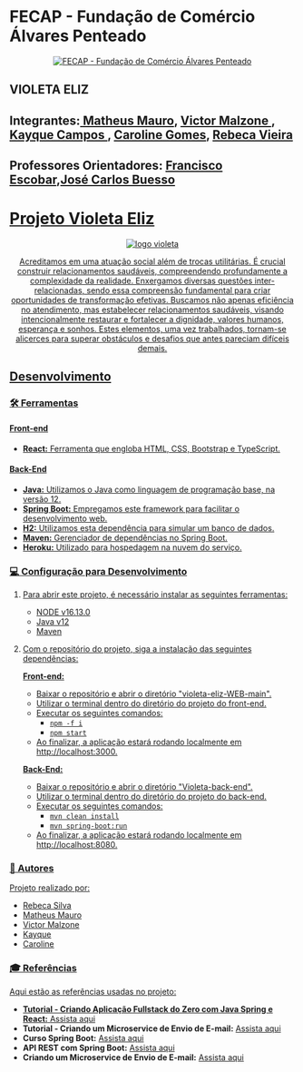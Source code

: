 # FECAP - Fundação de Comércio Álvares Penteado

<p align="center">
<a href= "https://www.fecap.br/"><img src="https://encrypted-tbn0.gstatic.com/images?q=tbn:ANd9GcRhZPrRa89Kma0ZZogxm0pi-tCn_TLKeHGVxywp-LXAFGR3B1DPouAJYHgKZGV0XTEf4AE&usqp=CAU" alt="FECAP - Fundação de Comércio Álvares Penteado" border="0"></a>
</p>


## VIOLETA ELIZ

## Integrantes:<a href="https://www.linkedin.com/in/matheus-andrade-mauro-372697253?utm_source=share&utm_campaign=share_via&utm_content=profile&utm_medium=ios_app "> Matheus Mauro</a>,                <a href="https://www.linkedin.com/in/victor-malzone-3aa815248?utm_source=share&utm_campaign=share_via&utm_content=profile&utm_medium=ios_app"> Victor Malzone </a>, <a href="https://www.linkedin.com/in/kayque-campos-ferreira-dos-santos-0348b41a0?utm_source=share&utm_campaign=share_via&utm_content=profile&utm_medium=ios_app"> Kayque Campos </a>, <a href="https://www.linkedin.com/in/caroline-gomes-446882230?utm_source=share&utm_campaign=share_via&utm_content=profile&utm_medium=ios_app"> Caroline Gomes</a>, <a href="https://www.linkedin.com/in/rebeca-da-silva-vieira-850a83242?utm_source=share&utm_campaign=share_via&utm_content=profile&utm_medium=ios_app/"> Rebeca Vieira</a><br>

## Professores Orientadores: <a href="https://www.linkedin.com/in/francisco-escobar?utm_source=share&utm_campaign=share_via&utm_content=profile&utm_medium=ios_app">Francisco Escobar</a>,<a href="https://www.linkedin.com/in/jbuesso?utm_source=share&utm_campaign=share_via&utm_content=profile&utm_medium=ios_app">José Carlos Buesso


# Projeto Violeta Eliz

<p align="center">
<img src="https://scontent-gru1-1.xx.fbcdn.net/v/t39.30808-1/309658830_458734096282108_8584740478841679683_n.jpg?stp=cp0_dst-jpg_e15_p120x120_q65&_nc_cat=101&ccb=1-7&_nc_sid=5f2048&_nc_ohc=-wv-2OX-HoAAX_YvjJr&_nc_ht=scontent-gru1-1.xx&oh=00_AfCYT0ve3N418WGZEY7x00QfTwU3w9fRmXWfXi2wPw_fuA&oe=6563846D" alt="logo violeta" border="0">
 </p>
<p align="center"> Acreditamos em uma atuação social além de trocas utilitárias. É crucial construir relacionamentos saudáveis, compreendendo profundamente a complexidade da realidade. Enxergamos diversas questões inter-relacionadas, sendo essa compreensão fundamental para criar oportunidades de transformação efetivas. Buscamos não apenas eficiência no atendimento, mas estabelecer relacionamentos saudáveis, visando intencionalmente restaurar e fortalecer a dignidade, valores humanos, esperança e sonhos. Estes elementos, uma vez trabalhados, tornam-se alicerces para superar obstáculos e desafios que antes pareciam difíceis demais.</p>

## Desenvolvimento

### 🛠️ Ferramentas

#### Front-end
- **React:** Ferramenta que engloba HTML, CSS, Bootstrap e TypeScript.

#### Back-End
- **Java:** Utilizamos o Java como linguagem de programação base, na versão 12.
- **Spring Boot:** Empregamos este framework para facilitar o desenvolvimento web.
- **H2:** Utilizamos esta dependência para simular um banco de dados.
- **Maven:** Gerenciador de dependências no Spring Boot.
- **Heroku:** Utilizado para hospedagem na nuvem do serviço.

### 💻 Configuração para Desenvolvimento

1. Para abrir este projeto, é necessário instalar as seguintes ferramentas:
   - NODE v16.13.0
   - Java v12
   - Maven

2. Com o repositório do projeto, siga a instalação das seguintes dependências:

   **Front-end:**
   - Baixar o repositório e abrir o diretório "violeta-eliz-WEB-main".
   - Utilizar o terminal dentro do diretório do projeto do front-end.
   - Executar os seguintes comandos:
     - `npm -f i`
     - `npm start`
   - Ao finalizar, a aplicação estará rodando localmente em http://localhost:3000.

   **Back-End:**
   - Baixar o repositório e abrir o diretório "Violeta-back-end".
   - Utilizar o terminal dentro do diretório do projeto do back-end.
   - Executar os seguintes comandos:
     - `mvn clean install`
     - `mvn spring-boot:run`
   - Ao finalizar, a aplicação estará rodando localmente em http://localhost:8080.

### 📝 Autores

Projeto realizado por:
- Rebeca Silva
- Matheus Mauro
- Victor Malzone
- Kayque
- Caroline

### 🎓 Referências

Aqui estão as referências usadas no projeto:

- **Tutorial - Criando Aplicação Fullstack do Zero com Java Spring e React:** [Assista aqui](https://youtu.be/lUVureR5GqI?si=cJNlngCZIbURfKwl)
- **Tutorial - Criando um Microservice de Envio de E-mail:** [Assista aqui](https://www.youtube.com/watch?v=ZBleZzJf6ro)
- **Curso Spring Boot:** [Assista aqui](https://www.youtube.com/watch?v=OHn1jLHGptw&list=PL8iIphQOyG-DHLpEx1TPItqJamy08fs1D&pp=iAQB)
- **API REST com Spring Boot:** [Assista aqui](https://www.youtube.com/watch?v=bpBRFNKg8k4&list=PL8iIphQOyG-D2FP9wkg12AavzmVRWEcnJ&pp=iAQB)
- **Criando um Microservice de Envio de E-mail:** [Assista aqui](https://www.youtube.com/watch?v=ZBleZzJf6ro)
